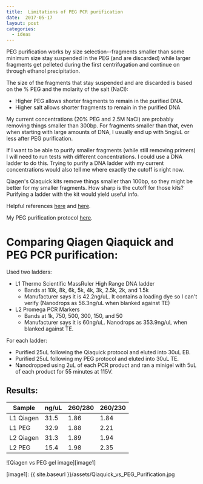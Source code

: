 ```yaml
---
title:  Limitations of PEG PCR purification
date:  2017-05-17
layout: post
categories:
  - ideas  
---
```

PEG purification works by size selection--fragments smaller than some minimum size stay suspended in the PEG (and are discarded) while larger fragments get pelleted during the first centrifugation and continue on through ethanol precipitation.

The size of the fragments that stay suspended and are discarded is based on the % PEG and the molarity of the salt (NaCl):
  * Higher PEG allows shorter fragments to remain in the purified DNA.
  * Higher salt allows shorter fragments to remain in the purified DNA

My current concentrations (20% PEG and 2.5M NaCl) are probably removing things smaller than 300bp. For fragments smaller than that, even when starting with large amounts of DNA, I usually end up with 5ng/uL or less after PEG purification.

If I want to be able to purify smaller fragments (while still removing primers) I will need to run tests with different concentrations. I could use a DNA ladder to do this. Trying to purify a DNA ladder with my current concentrations would also tell me where exactly the cutoff is right now.

Qiagen's Qiaquick kits remove things smaller than 100bp, so they might be better for my smaller fragments. How sharp is the cutoff for those kits? Purifying a ladder with the kit would yield useful info.

Helpful references [here][1] and [here][2].

My PEG purification protocol [here][3].

# Comparing Qiagen Qiaquick and PEG PCR purification:

Used two ladders:
  * L1 Thermo Scientific MassRuler High Range DNA ladder
    * Bands at 10k, 8k, 6k, 5k, 4k, 3k, 2.5k, 2k, and 1.5k
    * Manufacturer says it is 42.2ng/uL. It contains a loading dye so I can't verify (Nanodrops as 56.3ng/uL when blanked against TE)
  * L2 Promega PCR Markers
    * Bands at 1k, 750, 500, 300, 150, and 50
    * Manufacturer says it is 60ng/uL. Nanodrops as 353.9ng/uL when blanked against TE.

For each ladder:
  * Purified 25uL following the Qiaquick protocol and eluted into 30uL EB.
  * Purified 25uL following my PEG protocol and eluted into 30uL TE.
  * Nanodropped using 2uL of each PCR product and ran a minigel with 5uL of each product for 55 minutes at 115V.

## Results:

| Sample | ng/uL | 260/280 | 260/230 |
| --- | --- | --- | --- |
| L1 Qiagen | 31.5 | 1.86 | 1.84 |
| L1 PEG | 32.9 | 1.88 | 2.21 |
| L2 Qiagen | 31.3 | 1.89 | 1.94 |
| L2 PEG | 15.4 | 1.98 | 2.35 |

![Qiagen vs PEG gel image][image1]

[1]: http://www.openwetware.org/wiki/Protocol_Size_selective_DNA_precipitation_by_PEG/MgCl2
[2]: http://doi.org/10.1007/s00253-013-5195-0
[3]: https://docs.google.com/document/d/1QIAPW2Sqezbr2klQmA8WXQb_aPfYRmIv7mDHETS03iI/edit?usp=sharing
[image1]: {{ site.baseurl }}/assets/Qiaquick_vs_PEG_Purification.jpg
